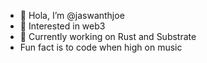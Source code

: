 - 👋 Hola, I’m @jaswanthjoe
- 👀 Interested in web3
- 🌱 Currently working on Rust and Substrate 
-   Fun fact is to code when high on music

<!---
jaswanthjoe/jaswanthjoe is a ✨ special ✨ repository because its `README.md` (this file) appears on your GitHub profile.
You can click the Preview link to take a look at your changes.
--->
